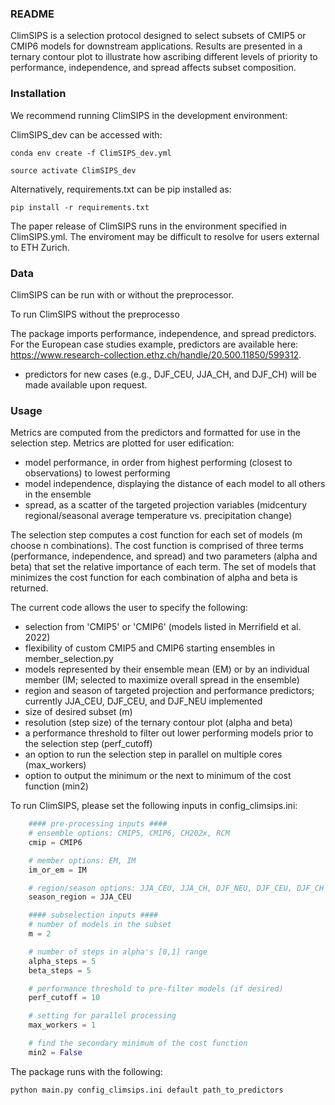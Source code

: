 
### README

ClimSIPS is a selection protocol designed to select subsets of CMIP5 or CMIP6 models for downstream applications. Results are presented in a ternary contour plot to illustrate how ascribing different levels of priority to performance, independence, and spread affects subset composition.

### Installation

We recommend running ClimSIPS in the development environment:  

ClimSIPS_dev can be accessed with:

`conda env create -f ClimSIPS_dev.yml`

`source activate ClimSIPS_dev`

Alternatively, requirements.txt can be pip installed as:

`pip install -r requirements.txt`



The paper release of ClimSIPS runs in the environment specified in ClimSIPS.yml. The enviroment may be difficult to resolve for users external to ETH Zurich.


### Data
ClimSIPS can be run with or without the preprocessor.

To run ClimSIPS without the preprocesso

The package imports performance, independence, and spread predictors. For the European case studies example, predictors are available here:
https://www.research-collection.ethz.ch/handle/20.500.11850/599312.
* predictors for new cases (e.g., DJF_CEU, JJA_CH, and DJF_CH) will be made available upon request.

### Usage
Metrics are computed from the predictors and formatted for use in the selection step. Metrics are plotted for user edification:
- model performance, in order from highest performing (closest to observations) to lowest performing
- model independence, displaying the distance of each model to all others in the ensemble
- spread, as a scatter of the targeted projection variables (midcentury regional/seasonal average temperature vs. precipitation change)

The selection step computes a cost function for each set of models (m choose n combinations). The cost function is comprised of three terms (performance, independence, and spread) and two parameters (alpha and beta) that set the relative importance of each term. The set of models that minimizes the cost function for each combination of alpha and beta is returned.

The current code allows the user to specify the following:

- selection from 'CMIP5' or 'CMIP6' (models listed in Merrifield et al. 2022)
- flexibility of custom CMIP5 and CMIP6 starting ensembles in member_selection.py
- models represented by their ensemble mean (EM) or by an individual member (IM; selected to maximize overall spread in the ensemble)
- region and season of targeted projection and performance predictors; currently JJA_CEU, DJF_CEU, and DJF_NEU implemented
- size of desired subset (m)
- resolution (step size) of the ternary contour plot (alpha and beta)
- a performance threshold to filter out lower performing models prior to the selection step (perf_cutoff)
- an option to run the selection step in parallel on multiple cores (max_workers)
- option to output the minimum or the next to minimum of the cost function (min2)

To run ClimSIPS, please set the following inputs in config_climsips.ini:

``` python
    #### pre-processing inputs ####
    # ensemble options: CMIP5, CMIP6, CH202x, RCM
    cmip = CMIP6

    # member options: EM, IM
    im_or_em = IM

    # region/season options: JJA_CEU, JJA_CH, DJF_NEU, DJF_CEU, DJF_CH
    season_region = JJA_CEU

    #### subselection inputs ####
    # number of models in the subset
    m = 2

    # number of steps in alpha's [0,1] range
    alpha_steps = 5
    beta_steps = 5

    # performance threshold to pre-filter models (if desired)
    perf_cutoff = 10

    # setting for parallel processing
    max_workers = 1

    # find the secondary minimum of the cost function
    min2 = False
```

The package runs with the following:

```python
python main.py config_climsips.ini default path_to_predictors
```
